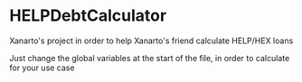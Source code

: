 # HELPDebtCalculator
Xanarto's project in order to help Xanarto's friend calculate HELP/HEX loans

Just change the global variables at the start of the file, in order to calculate for your use case
